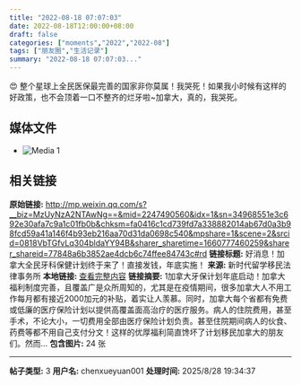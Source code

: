 ```yaml
---
title: "2022-08-18 07:07:03"
date: 2022-08-18T12:00:00+08:00
draft: false
categories: ["moments","2022","2022-08"]
tags: ["朋友圈","生活记录"]
summary: "2022-08-18 07:07:03..."
---
```


😍 整个星球上全民医保最完善的国家非你莫属！我哭死！如果我小时候有这样的好政策，也不会顶着一口不整齐的烂牙啦~加拿大，真的，我哭死。

## 媒体文件

- ![Media 1](/Moments/photos/2022-08-18/202208180707030.jpg)

## 相关链接

**原始链接:** http://mp.weixin.qq.com/s?__biz=MzUyNzA2NTAwNg==&mid=2247490560&idx=1&sn=34968551e3c692e30afa7c9a1c01fb0b&chksm=fa0416c1cd739fd7a338882014ab67d0a3b98fcd59a41a146f4b93eb216aa70d31da0698c540&mpshare=1&scene=2&srcid=0818VbTGfvLq304bldaYY94B&sharer_sharetime=1660777460259&sharer_shareid=77848a6b3852ae4dcb6c74ffee84743c#rd
**链接标题:** 好消息！加拿大全民牙科保健计划终于来了！直接发钱，年底实施！
**来源:** 新时代留学移民法律事务所
**本地链接:** [查看完整内容](/link_content/2022/08/2022-08-18-2/link_content/)
**链接摘要:** 1加拿大牙保计划年底启动！加拿大福利制度完善，且覆盖广是众所周知的，尤其是在疫情期间，很多加拿大人不用工作每月都有接近2000加元的补贴，着实让人羡慕。同时，加拿大每个省都有免费或低廉的医疗保险计划以提供高覆盖面高治疗的医疗服务。病人的住院费用，甚至手术，不论大小，一切费用全部由医疗保险计划负责。甚至住院期间病人的伙食、药费等都不用自己支付分文！这样的优厚福利简直馋坏了计划移民加拿大的朋友们。然而...
**包含图片:** 24 张

---

**帖子类型:** 3
**用户名:** chenxueyuan001
**处理时间:** 2025/8/28 19:34:37